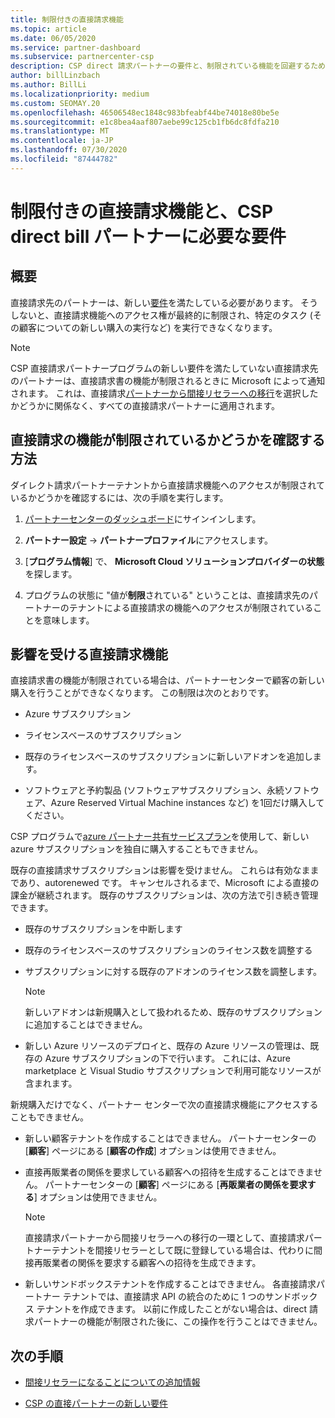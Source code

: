 ```yaml
---
title: 制限付きの直接請求機能
ms.topic: article
ms.date: 06/05/2020
ms.service: partner-dashboard
ms.subservice: partnercenter-csp
description: CSP direct 請求パートナーの要件と、制限されている機能を回避するための対処方法について説明します。 機能が制限されているかどうかを確認します。
author: billLinzbach
ms.author: BillLi
ms.localizationpriority: medium
ms.custom: SEOMAY.20
ms.openlocfilehash: 46506548ec1848c983bfeabf44be74018e80be5e
ms.sourcegitcommit: e1c8bea4aaf807aebe99c125cb1fb6dc8fdfa210
ms.translationtype: MT
ms.contentlocale: ja-JP
ms.lasthandoff: 07/30/2020
ms.locfileid: "87444782"
---
```

# <a name="restricted-direct-bill-capabilities-and-the-requirements-needed-for-csp-direct-bill-partners"></a>制限付きの直接請求機能と、CSP direct bill パートナーに必要な要件  

## <a name="overview"></a>概要

直接請求先のパートナーは、新しい[要件](direct-partner-new-requirements.md)を満たしている必要があります。 そうしないと、直接請求機能へのアクセス権が最終的に制限され、特定のタスク (その顧客についての新しい購入の実行など) を実行できなくなります。

> [!Note]
> CSP 直接請求パートナープログラムの新しい要件を満たしていない直接請求先のパートナーは、直接請求書の機能が制限されるときに Microsoft によって通知されます。 これは、直接請求[パートナーから間接リセラーへの移行](transition-direct-to-indirect.md)を選択したかどうかに関係なく、すべての直接請求パートナーに適用されます。  

## <a name="how-to-tell-if-your-direct-bill-capabilities-has-been-restricted"></a>直接請求の機能が制限されているかどうかを確認する方法

ダイレクト請求パートナーテナントから直接請求機能へのアクセスが制限されているかどうかを確認するには、次の手順を実行します。

1. [パートナーセンターのダッシュボード](https://partner.microsoft.com/dashboard)にサインインします。

2. **パートナー設定**  ->  **パートナープロファイル**にアクセスします。

3. [**プログラム情報**] で、 **Microsoft Cloud ソリューションプロバイダーの状態**を探します。

4. プログラムの状態に "値が**制限**されている" ということは、直接請求先のパートナーのテナントによる直接請求の機能へのアクセスが制限されていることを意味します。

## <a name="affected-direct-bill-capabilities"></a>影響を受ける直接請求機能

直接請求書の機能が制限されている場合は、パートナーセンターで顧客の新しい購入を行うことができなくなります。 この制限は次のとおりです。

- Azure サブスクリプション

- ライセンスベースのサブスクリプション

- 既存のライセンスベースのサブスクリプションに新しいアドオンを追加します。

- ソフトウェアと予約製品 (ソフトウェアサブスクリプション、永続ソフトウェア、Azure Reserved Virtual Machine instances など) を1回だけ購入してください。

CSP プログラムで[azure パートナー共有サービスプラン](shared-services.md)を使用して、新しい azure サブスクリプションを独自に購入することもできません。

既存の直接請求サブスクリプションは影響を受けません。 これらは有効なままであり、autorenewed です。 キャンセルされるまで、Microsoft による直接の課金が継続されます。 既存のサブスクリプションは、次の方法で引き続き管理できます。

- 既存のサブスクリプションを中断します

- 既存のライセンスベースのサブスクリプションのライセンス数を調整する

- サブスクリプションに対する既存のアドオンのライセンス数を調整します。 
 
    >[!Note] 
    >新しいアドオンは新規購入として扱われるため、既存のサブスクリプションに追加することはできません。

- 新しい Azure リソースのデプロイと、既存の Azure リソースの管理は、既存の Azure サブスクリプションの下で行います。 これには、Azure marketplace と Visual Studio サブスクリプションで利用可能なリソースが含まれます。

新規購入だけでなく、パートナー センターで次の直接請求機能にアクセスすることもできません。

- 新しい顧客テナントを作成することはできません。 パートナーセンターの [**顧客**] ページにある [**顧客の作成**] オプションは使用できません。

- 直接再販業者の関係を要求している顧客への招待を生成することはできません。 パートナーセンターの [**顧客**] ページにある [**再販業者の関係を要求する**] オプションは使用できません。

    >[!NOTE]
    >直接請求パートナーから間接リセラーへの移行の一環として、直接請求パートナーテナントを間接リセラーとして既に登録している場合は、代わりに間接再販業者の関係を要求する顧客への招待を生成できます。

- 新しいサンドボックステナントを作成することはできません。 各直接請求パートナー テナントでは、直接請求 API の統合のために 1 つのサンドボックス テナントを作成できます。 以前に作成したことがない場合は、direct 請求パートナーの機能が制限された後に、この操作を行うことはできません。  

## <a name="next-steps"></a>次の手順

- [間接リセラーになることについての追加情報](https://assetsprod.microsoft.com/csp-directbill-to-indirect-transition.pdf)

- [CSP の直接パートナーの新しい要件](direct-partner-new-requirements.md)